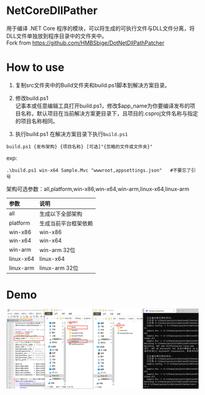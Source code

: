 # NetCoreDllPather
用于编译 .NET Core 程序的模块，可以将生成的可执行文件与DLL文件分离，将DLL文件单独放到程序目录中的文件夹中。  
Fork from https://github.com/HMBSbige/DotNetDllPathPatcher

# How to use
1)  复制src文件夹中的Build文件夹和build.ps1脚本到解决方案目录。   

2) 修改build.ps1  
记事本或任意编辑工具打开build.ps1，修改$app_name为你要编译发布的项目名称，默认项目在当前解决方案更目录下，且项目的.csproj文件名称与指定的项目名称相同。  

3) 执行build.ps1
在解决方案目录下执行`build.ps1`
```shell
build.ps1 {发布架构} {项目名称} [可选]"{忽略的文件或文件夹}"
```

exp:
```shell
.\build.ps1 win-x64 Sample.Mvc "wwwroot,appsettings.json"   #不要忘了引号
```

架构可选参数：all,platform,win-x86,win-x64,win-arm,linux-x64,linux-arm <br />


| 参数  | 说明  |
| :------------ | :------------ |
| all  | 生成以下全部架构  |
| platform  | 生成当前平台框架依赖  |
| win-x86  | win-x86  |
| win-x64  | win-x64  |
| win-arm  | win-arm 32位  |
| linux-x64  | linux-x64  |
| linux-arm  | linux-arm 32位  |

# Demo
![demo](https://github.com/withsalt/NetCoreDllPather/blob/main/img/demo.png "demo")  
